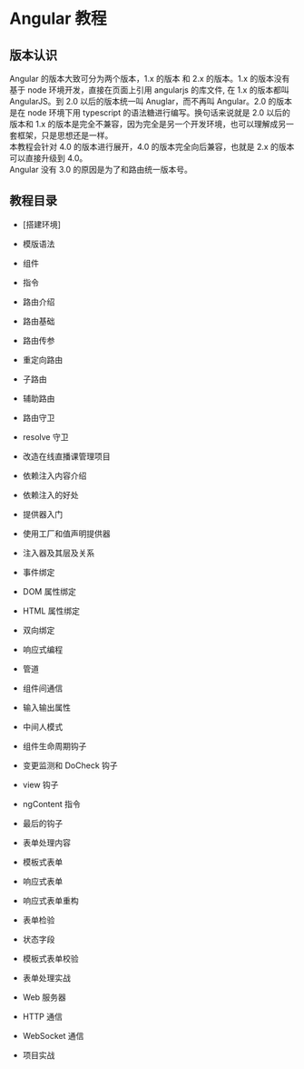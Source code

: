 # Angular 教程  
## 版本认识  
Angular 的版本大致可分为两个版本，1.x 的版本 和 2.x 的版本。1.x 的版本没有基于 node 环境开发，直接在页面上引用 angularjs 的库文件, 在 1.x 的版本都叫 AngularJS。到 2.0 以后的版本统一叫 Anuglar，而不再叫 Angular。2.0 的版本是在 node 环境下用 typescript 的语法糖进行编写。换句话来说就是 2.0 以后的版本和 1.x 的版本是完全不兼容，因为完全是另一个开发环境，也可以理解成另一套框架，只是思想还是一样。   
本教程会针对 4.0 的版本进行展开，4.0 的版本完全向后兼容，也就是 2.x 的版本可以直接升级到 4.0。  
Angular 没有 3.0 的原因是为了和路由统一版本号。

## 教程目录
- [搭建环境]
- 模版语法
- 组件 
- 指令

- 路由介绍
- 路由基础
- 路由传参
- 重定向路由
- 子路由
- 辅助路由
- 路由守卫
- resolve 守卫
- 改造在线直播课管理项目
- 依赖注入内容介绍
- 依赖注入的好处
- 提供器入门
- 使用工厂和值声明提供器
- 注入器及其层及关系
- 事件绑定
- DOM 属性绑定
- HTML 属性绑定
- 双向绑定
- 响应式编程
- 管道
- 组件间通信
- 输入输出属性
- 中间人模式
- 组件生命周期钩子
- 变更监测和 DoCheck 钩子
- view 钩子
- ngContent 指令
- 最后的钩子
- 表单处理内容
- 模板式表单
- 响应式表单
- 响应式表单重构
- 表单检验
- 状态字段
- 模板式表单校验
- 表单处理实战
- Web 服务器
- HTTP 通信
- WebSocket 通信
- 项目实战